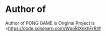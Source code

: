 # Author of <PONG-GAME>

Author of PONG GAME is <Farry>
Original Project is <https://code.sololearn.com/WpoBIXnkhFrR/#